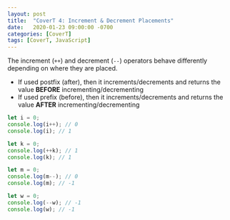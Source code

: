 ```yaml
---
layout: post
title:  "CoverT 4: Increment & Decrement Placements"
date:   2020-01-23 09:00:00 -0700
categories: [CoverT]
tags: [CoverT, JavaScript]
---
```


The increment (`++`) and decrement (`--`) operators behave differently depending on where they are placed.

- If used postfix (after), then it increments/decrements and returns the value **BEFORE** incrementing/decrementing
- If used prefix (before), then it increments/decrements and returns the value **AFTER** incrementing/decrementing

```javascript
let i = 0;
console.log(i++); // 0
console.log(i); // 1

let k = 0;
console.log(++k); // 1
console.log(k); // 1

let m = 0;
console.log(m--); // 0
console.log(m); // -1

let w = 0;
console.log(--w); // -1
console.log(w); // -1
```
